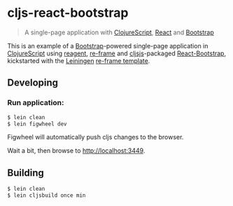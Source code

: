 # cljs-react-bootstrap

> A single-page application with [ClojureScript][cljs-url], [React][react-url] and [Bootstrap][bootstrap-url]

This is an example of a [Bootstrap][bootstrap-url]-powered single-page application in [ClojureScript][cljs-url] using [reagent][reagent-url], [re-frame][reframe-url] and [cljsjs][cljsjs-url]-packaged [React-Bootstrap][react-bootstrap-url], kickstarted with the [Leiningen][lein-url] [re-frame template][re-frame-template-url].

## Developing

### Run application:

```sh
$ lein clean
$ lein figwheel dev
```

Figwheel will automatically push cljs changes to the browser.

Wait a bit, then browse to [http://localhost:3449](http://localhost:3449).

## Building

```sh
$ lein clean
$ lein cljsbuild once min
```

[cljs-url]: https://github.com/clojure/clojurescript
[react-url]: https://facebook.github.io/react/
[bootstrap-url]: https://getbootstrap.com/
[reagent-url]: https://reagent-project.github.io/
[reframe-url]: https://github.com/Day8/re-frame
[cljsjs-url]: https://github.com/cljsjs/packages
[react-bootstrap-url]: https://react-bootstrap.github.io
[lein-url]: https://leiningen.org/
[re-frame-template-url]: https://github.com/Day8/re-frame-template